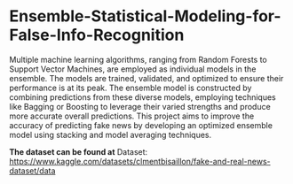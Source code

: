 # Ensemble-Statistical-Modeling-for-False-Info-Recognition

Multiple machine learning algorithms, ranging from Random Forests to Support Vector Machines, are employed as individual models in the ensemble. The models are trained, validated, and optimized to ensure their performance is at its peak. The ensemble model is constructed by combining predictions from these diverse models, employing techniques like Bagging or Boosting to leverage their varied strengths and produce more accurate overall predictions. 
This project aims to improve the accuracy of predicting fake news by developing an optimized ensemble model using stacking and model averaging techniques.

**The dataset can be found at**
Dataset: https://www.kaggle.com/datasets/clmentbisaillon/fake-and-real-news-dataset/data

